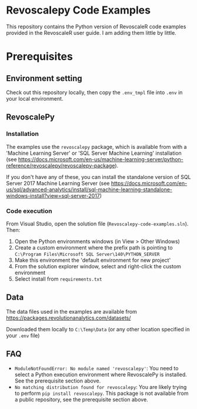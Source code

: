 # Revoscalepy Code Examples
This repository contains the Python version of RevoscaleR code examples provided in the RevoscaleR user guide. I am adding them little by little.

# Prerequisites

## Environment setting
Check out this repository locally, then copy the `.env_tmpl` file into `.env` in your local environment.

## RevoscalePy

### Installation
The examples use the `revoscalepy` package, which is available from with a 'Machine Learning Server' or 'SQL Server Machine Learning' installation (see https://docs.microsoft.com/en-us/machine-learning-server/python-reference/revoscalepy/revoscalepy-package). 

If you don't have any of these, you can install the standalone version of SQL Server 2017 Machine Learning Server (see https://docs.microsoft.com/en-us/sql/advanced-analytics/install/sql-machine-learning-standalone-windows-install?view=sql-server-2017)

### Code execution
From Visual Studio, open the solution file (`Revoscalepy-code-examples.sln`). Then:

1. Open the Python environments windows (in View > Other Windows)
2. Create a custom environment where the prefix path is pointing to `C:\Program Files\Microsoft SQL Server\140\PYTHON_SERVER`
3. Make this environment the 'default environment for new project'
4. From the solution explorer window, select and right-click the custom environment
5. Select install from `requirements.txt`

## Data
The data files used in the examples are available from https://packages.revolutionanalytics.com/datasets/

Downloaded them locally to `C:\Temp\Data` (or any other location specified in your `.env` file)

## FAQ
- `ModuleNotFoundError: No module named 'revoscalepy'`: You need to select a Python execution environment where RevoscalePy is installed. See the prerequisite section above.
- `No matching distribution found for revoscalepy`: You are likely trying to perform `pip install revoscalepy`. This package is not available from a public repository, see the prerequisite section above.
